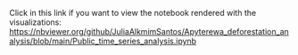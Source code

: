 Click in this link if you want to view the notebook rendered with the visualizations: https://nbviewer.org/github/JuliaAlkmimSantos/Apyterewa_deforestation_analysis/blob/main/Public_time_series_analysis.ipynb
